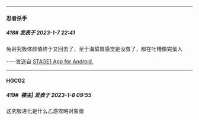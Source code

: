 

*****

####  忍者杀手  
##### 418#       发表于 2023-1-7 22:41

兔哥究极体颜值终于又回去了，至于海蜇兽感觉是没救了，都在吐槽像完蛋人

----发送自 [STAGE1 App for Android.](http://stage1.5j4m.com/?1.37)



*****

####  HGCG2  
##### 419#         楼主| 发表于 2023-1-8 09:55

这究极进化是什么乙游攻略对象兽

